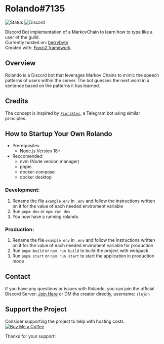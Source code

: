 # Rolando#7135

![Status](https://img.shields.io/website?url=http%3A%2F%2F104.167.214.76%3A25576)
![Discord](https://img.shields.io/discord/1122938014637756486)


Discord Bot implementation of a MarkovChain to learn how to type like a user of the guild.  
Currently hosted on: [berrybyte](https://berrybyte.net/)<br>
Created with: [Fonzi2 framework](https://github.com/LJS360d/fonzi2)

## Overview

Rolando is a Discord bot that leverages Markov Chains to mimic the speech patterns of users within the server. The bot guesses the next word in a sentence based on the patterns it has learned.


## Credits

The concept is inspired by [`Fioriktos`](https://github.com/FiorixF1/fioriktos-bot), a Telegram bot using similar principles.


## How to Startup Your Own Rolando
- Prerequisites:
  - Node.js Version 18+
- Reccomended:
  - nvm (Node version manager)
  - pnpm
  - docker-compose
  - docker desktop

### Development:

1. Rename the file `example.env` in `.env` and follow the instructions written on it for the value of each needed enviroment variable
2. Run `pnpm dev` or `npm run dev` 
3. You now have a running rolando.

### Production:
1. Rename the file `example.env` in `.env` and follow the instructions written on it for the value of each needed enviroment variable for production
2. Run `pnpm build` or `npm run build` to build the project with webpack
3. Run `pnpm start` or `npm run start` to start the application in production mode

## Contact

If you have any questions or issues with Rolando, you can join the official Discord Server: [Join Here](https://discord.gg/tyrj7wte5b) or DM the creator directly, username: `zlejon`

## Support the Project

Consider supporting the project to help with hosting costs.  
[![Buy Me a Coffee](https://img.shields.io/badge/Buy%20Me%20a%20Coffee-Support%20the%20Project-brightgreen)](https://www.buymeacoffee.com/rolandobot)

Thanks for your support!
